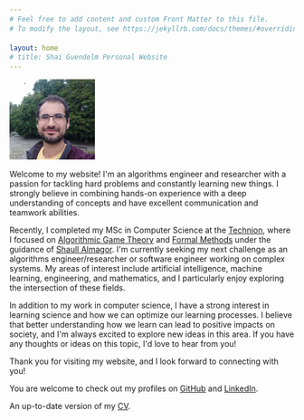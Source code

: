 ```yaml
---
# Feel free to add content and custom Front Matter to this file.
# To modify the layout, see https://jekyllrb.com/docs/themes/#overriding-theme-defaults

layout: home
# title: Shai Guendelm Personal Website
---
```


<img src="/static/images/photo_of_my_self.jpg" alt="Shai Guendelman photo"
width="30%" hight="30%">

Welcome to my website! I'm an algorithms engineer and researcher with a passion for tackling hard problems and constantly learning new things. I strongly believe in combining hands-on experience with a deep understanding of concepts and have excellent communication and teamwork abilities.

Recently, I completed my MSc in Computer Science at the [Technion](https://cs.technion.ac.il/), where I focused on [Algorithmic Game Theory](https://en.wikipedia.org/wiki/Algorithmic_game_theory) and [Formal Methods](https://en.wikipedia.org/wiki/Formal_methods) under the guidance of [Shaull Almagor](https://shaull.cswp.cs.technion.ac.il/). I'm currently seeking my next challenge as an algorithms engineer/researcher or software engineer working on complex systems. My areas of interest include artificial intelligence, machine learning, engineering, and mathematics, and I particularly enjoy exploring the intersection of these fields.

In addition to my work in computer science, I have a strong interest in learning science and how we can optimize our learning processes. I believe that better understanding how we learn can lead to positive impacts on society, and I'm always excited to explore new ideas in this area. If you have any thoughts or ideas on this topic, I'd love to hear from you!

Thank you for visiting my website, and I look forward to connecting with you!

You are welcome to check out my profiles on [GitHub](https://github.com/shaigue) and [LinkedIn](https://www.linkedin.com/in/shai-guendelman/). 

An up-to-date version of my [CV](/static/cv/cv_05.04.2023.pdf).

